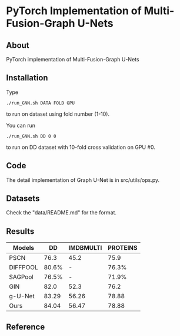 PyTorch Implementation of Multi-Fusion-Graph U-Nets
======================================


About
-----

PyTorch implementation of Multi-Fusion-Graph U-Nets



Installation
------------


Type

    ./run_GNN.sh DATA FOLD GPU
to run on dataset using fold number (1-10).

You can run

    ./run_GNN.sh DD 0 0
to run on DD dataset with 10-fold cross
validation on GPU #0.


Code
----

The detail implementation of Graph U-Net is in src/utils/ops.py.


Datasets
--------

Check the "data/README.md" for the format. 


Results
-------
| Models   | DD              | IMDBMULTI       | PROTEINS        |
| -------- | --------------- | --------------- | --------------- |
| PSCN     | 76.3    | 45.2      | 75.9    |
| DIFFPOOL | 80.6%           | -               | 76.3%           |
| SAGPool  | 76.5%           | -               | 71.9%           |
| GIN      | 82.0     | 52.3  | 76.2|
| g-U-Net  | 83.29 | 56.26 | 78.88  |
| Ours  | 84.04  | 56.47 | 78.88 |


Reference
---------

